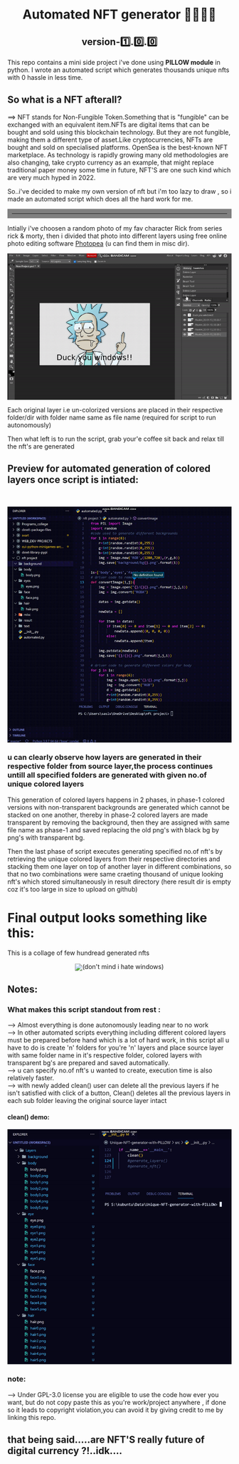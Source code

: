 <h1 align="center">Automated NFT generator 🤖👨🏻‍💻</h1>
<h2 align="center">version-1️⃣.0️⃣.0️⃣</h2>
This repo contains a mini side project i've done using <b>PILLOW module</b> in python. I wrote an automated script which generates thousands unique nfts with 0 hassle in less time.

## So what is a NFT afterall?
==> NFT stands for Non-Fungible Token.Something that is "fungible" can be exchanged with an equivalent item.NFTs are digital items that can be bought and sold using this blockchain technology. But they are not fungible, making them a different type of asset.Like cryptocurrencies, NFTs are bought and sold on specialised platforms. OpenSea is the best-known NFT marketplace. As technology is rapidly growing many old methodologies are also changing, take crypto currency as an example, that might replace traditional paper money some time in future, NFT'S are one such kind which are very much hyped in 2022.

So..i've decided to make my own version of nft but i'm too lazy to draw , so i made an automated script which does all the hard work for me.
<hr style="border:10px solid grey"> </hr>

Intially i've choosen a random photo of my fav character Rick from series rick & morty, then i divided that photo into different layers using free online photo editing software <a href="https://www.photopea.com/">Photopea</a> (u can find them in misc dir).
<br><p align="center"><img src="preview/preview-2.gif" align="center"></p>

Each original layer i.e un-colorized versions are placed in their respective folder/dir with folder name same as file name (required for script to run autonomously)

Then what left is to run the script, grab your'e coffee sit back and relax till the nft's are generated

## Preview for automated generation of colored layers once script is intiated:
<br><p align="center"><img src="preview/preview.gif" align="center"></p>

### u can clearly observe how layers are generated in their respective folder from source layer,the process continues untill all specified folders are generated with given no.of unique colored layers

This generation of colored layers happens in 2 phases, in phase-1 colored versions with non-transparent backgrounds are generated which cannot be stacked on one another, thereby in phase-2 colored layers are made transparent by removing the background, then they are assigned with same file name as phase-1 and saved replacing the old png's with black bg by png's with transparent bg.

Then the last phase of script executes generating specified no.of nft's by retrieving the unique colored layers from their respective directories and stacking them one layer on top of another layer in different combinations, so that no two combinations were same craeting thousand of unique looking nft's which stored simultaneously in result directory
(here result dir is empty coz it's too large in size to upload on github)

# Final output looks something like this: 
This is a collage of few hundread generated nfts
<br><p align="center"><img src="preview/gandr-collage.png" align="center">(don't mind i hate windows)</p>

## Notes:
### What makes this script standout from rest :
--> Almost everything is done autonomously leading near to no work\
--> In other automated scripts everything including different colored layers must be prepared before hand which is a lot of hard work, in this script all u have to do is create 'n' folders for you're 'n' layers and place source layer with same folder name in it's respective folder, colored layers with transparent bg's are prepared and saved automatically.\
--> u can specify no.of nft's u wanted to create, execution time is also relatively faster.\
--> with newly added clean() user can delete all the previous layers if he isn't satisfied with click of a button, Clean() deletes all the previous layers in each sub folder leaving the original source layer intact
#### clean() demo:
<p align="center"><img src="preview/clean-preview.gif" align="center"></p>

### note: 
--> Under GPL-3.0 license you are eligible to use the code how ever you want, but do not copy paste this as you're work/project anywhere , if done so it leads to copyright violation,you can avoid it by giving credit to me by linking this repo.

## that being said.....are NFT'S really future of digital currency ?!..idk....
